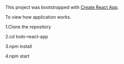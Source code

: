 This project was bootstrapped with [Create React App](https://github.com/facebookincubator/create-react-app).

To view how application works.

1.Clone the repository

2.cd todo-react-app

3.npm install

4.npm start
